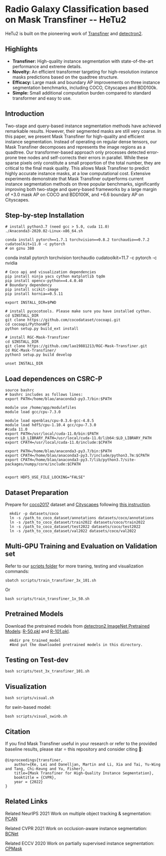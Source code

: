 # Radio Galaxy Classification based on Mask Transfiner -- HeTu2
HeTu2 is built on the pioneering work of [Transfiner](https://arxiv.org/abs/2111.13673) and [detectron2](https://github.com/facebookresearch/detectron2).


Highlights
-----------------
- **Transfiner:** High-quality instance segmentation with state-of-the-art performance and extreme details.
- **Novelty:** An efficient transformer targeting for high-resolution instance masks predictions based on the quadtree structure.
- **Efficacy:** Large mask and boundary AP improvements on three instance segmentation benchmarks, including COCO, Cityscapes and BDD100k. 
- **Simple:** Small additional computation burden compared to standard transformer and easy to use.



Introduction
-----------------
Two-stage and query-based instance segmentation methods have achieved remarkable results. However, their segmented masks are still very coarse. In this paper, we present Mask Transfiner for high-quality and efficient instance segmentation. Instead of operating on regular dense tensors, our Mask Transfiner decomposes and represents the image regions as a quadtree. Our transformer-based approach only processes detected error-prone tree nodes and self-corrects their errors in parallel. While these sparse pixels only constitute a small proportion of the total number, they are critical to the final mask quality. This allows Mask Transfiner to predict highly accurate instance masks, at a low computational cost. Extensive experiments demonstrate that Mask Transfiner outperforms current instance segmentation methods on three popular benchmarks, significantly improving both two-stage and query-based frameworks by a large margin of +3.0 mask AP on COCO and BDD100K, and +6.6 boundary AP on Cityscapes. 


## Step-by-step Installation
```
# install python3.7 (need gcc > 5.0, cuda 11.0)
./Anaconda3-2020.02-Linux-x86_64.sh  
 
conda install pytorch==1.7.1 torchvision==0.8.2 torchaudio==0.7.2 cudatoolkit=11.0 -c pytorch
# on gznu 380
```
conda install pytorch torchvision torchaudio cudatoolkit=11.7 -c pytorch -c nvidia
``` 
# Coco api and visualization dependencies
pip install ninja yacs cython matplotlib tqdm
pip install opencv-python==4.4.0.40
# Boundary dependency
pip install scikit-image
pip install kornia==0.5.11
 
export INSTALL_DIR=$PWD
 
# install pycocotools. Please make sure you have installed cython.
cd $INSTALL_DIR
git clone https://github.com/cocodataset/cocoapi.git
cd cocoapi/PythonAPI
python setup.py build_ext install
 
# install RGC-Mask-Transfiner
cd $INSTALL_DIR
git clone https://github.com/lao19881213/RGC-Mask-Transfiner.git
cd RGC-Mask-Transfiner/
python3 setup.py build develop
 
unset INSTALL_DIR
```

## Load dependences on CSRC-P 
```
source bashrc  
# bashrc includes as follows lines:
export PATH=/home/blao/anaconda3-py3.7/bin:$PATH  

module use /home/app/modulefiles  
module load gcc/cpu-7.3.0  

module load openblas/cpu-0.3.6-gcc-4.8.5  
module load hdf5/cpu-1.10.4 gcc/cpu-7.3.0  
#cuda 11.0  
export PATH=/usr/local/cuda-11.0/bin:$PATH  
export LD_LIBRARY_PATH=/usr/local/cuda-11.0/lib64:$LD_LIBRARY_PATH  
export CPATH=/usr/local/cuda-11.0/include:$CPATH  

export PATH=/home/blao/anaconda3-py3.7/bin:$PATH  
export CPATH=/home/blao/anaconda3-py3.7/include/python3.7m:$CPATH  
export CPATH=/home/blao/anaconda3-py3.7/lib/python3.7/site-packages/numpy/core/include:$CPATH  


export HDF5_USE_FILE_LOCKING="FALSE"  

```


## Dataset Preparation
Prepare for [coco2017](http://cocodataset.org/#home) dataset and [Cityscapes](https://www.cityscapes-dataset.com) following [this instruction](https://github.com/facebookresearch/detectron2/tree/master/datasets).

```
  mkdir -p datasets/coco
  ln -s /path_to_coco_dataset/annotations datasets/coco/annotations
  ln -s /path_to_coco_dataset/train2022 datasets/coco/train2022
  ln -s /path_to_coco_dataset/test2022 datasets/coco/test2022
  ln -s /path_to_coco_dataset/val2022 datasets/coco/val2022
```

Multi-GPU Training and Evaluation on Validation set
---------------
Refer to our [scripts folder](https://github.com/SysCV/transfiner/tree/main/scripts) for more traning, testing and visualization commands:
 
```
sbatch scripts/train_transfiner_3x_101.sh
```
Or
```
bash scripts/train_transfiner_1x_50.sh
```

Pretrained Models
---------------
Download the pretrained models from [detectron2 ImageNet Pretrained Models](https://github.com/facebookresearch/detectron2/blob/main/MODEL_ZOO.md): [R-50.pkl](https://dl.fbaipublicfiles.com/detectron2/ImageNetPretrained/MSRA/R-50.pkl) and [R-101.pkl](https://dl.fbaipublicfiles.com/detectron2/ImageNetPretrained/MSRA/R-101.pkl). 
```
  mkdir pre_trained_model
  #And put the downloaded pretrained models in this directory.
```

Testing on Test-dev
---------------
```
bash scripts/test_3x_transfiner_101.sh
```

Visualization
---------------
```
bash scripts/visual.sh
```
for swin-based model:
```
bash scripts/visual_swinb.sh
```

Citation
---------------
If you find Mask Transfiner useful in your research or refer to the provided baseline results, please star :star: this repository and consider citing :pencil::
```
@inproceedings{transfiner,
    author={Ke, Lei and Danelljan, Martin and Li, Xia and Tai, Yu-Wing and Tang, Chi-Keung and Yu, Fisher},
    title={Mask Transfiner for High-Quality Instance Segmentation},
    booktitle = {CVPR},
    year = {2022}
}  
```
Related Links
---------------
Related NeurIPS 2021 Work on multiple object tracking & segmentation: [PCAN](https://github.com/SysCV/pcan)

Related CVPR 2021 Work on occlusion-aware instance segmentation: [BCNet](https://github.com/lkeab/BCNet)

Related ECCV 2020 Work on partially supervised instance segmentation: [CPMask](https://www.ecva.net/papers/eccv_2020/papers_ECCV/papers/123530375.pdf)


